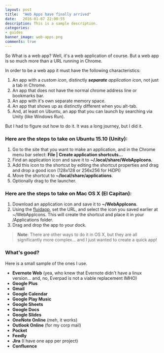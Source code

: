 ```yaml
---
layout: post
title:  "Web Apps have finally arrived"
date:   2016-01-07 22:00:55
description: This is a sample description.
categories:
- guides
banner_image: web-apps.png
comments: true
---
```

So What is a web app? Well, it's a web application of course. But a web app is so much more than a URL running in Chrome.

In order to be a web app it must have the following characteristics:

1. An app with a *custom icon*, distinctly ***separate*** *application icon*, not just a tab in Chrome.
1. An app that does not have the normal chrome address line or bookmarks bar.
1. An app with it's own separate memory space.
1. An app that shows up as distinctly different when you alt-tab.
1. And, at least on Ubuntu, an app that you can launch by searching via Unity (like Windows Run).

But I had to figure out how to do it. It was a long journey, but I did it. 

### Here are the steps to take on Ubuntu 15.10 (Unity):

1. Go to the site that you want to make an application, and in the Chrome menu bar select:
**File | Create application shortcuts...**
1. Find an application icon and save it to **~/.local/share/WebAppIcons**.
1. Add this icon to the shortcut by editing the shortcut properties and drag and drop a good icon (128x128 or 256x256 for HiDPI)
1. Move the shortcut to **~/local/share/applications**.
1. Optionally drag to the launcher.

### Here are the steps to take on Mac OS X (El Capitan):

1. Download an application icon and save it to **~/WebAppIcons**.
1. Using the [fluidapp](http://fluidapp.com), set the URL, and select the icon you saved earlier at ~/WebAppIcons. This will create the shortcut and place it in your /Applications folder.
1. Drag and drop the app to your dock.

> **Note**: There are other ways to do it in OS X, but they are all significantly more complex... and I just wanted to create a quick app!

### What's good?
Here is a small sample of the ones I use.

* **Evernote Web** (yea, who knew that Evernote didn't have a linux version... and, no, Everpad is not a viable replacement IMHO)
* **Google Plus**
* **Gmail**
* **Google Calendar**
* **Google Play Music**
* **Google Sheets**
* **Google Docs**
* **Google Slides**
* **OneNote Online** (meh, it works)
* **Outlook Online** (for my corp mail)
* **Pocket**
* **Feedly**
* **Jira** (I have one app per project)
* **Confluence**
